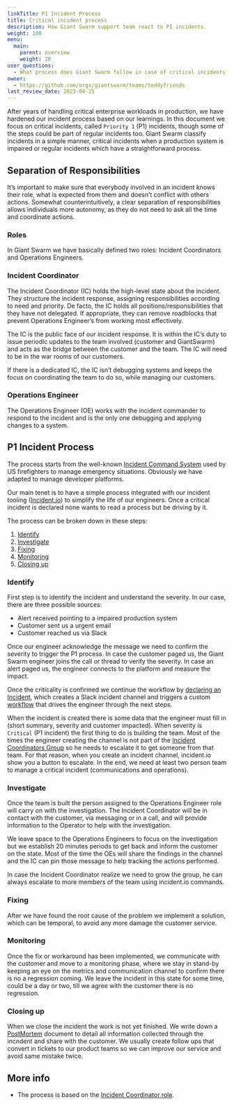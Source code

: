 ```yaml
---
linkTitle: P1 Incident Process
title: Critical incident process
description: How Giant Swarm support team react to P1 incidents.
weight: 100
menu:
  main:
    parent: overview
    weight: 20
user_questions:
  - What process does Giant Swarm follow in case of critical incidents?
owner:
  - https://github.com/orgs/giantswarm/teams/teddyfriends
last_review_date: 2023-04-25
---
```


After years of handling critical enterprise workloads in production, we have hardened our incident process based on our learnings. In this document we focus on critical incidents, called `Priority 1` (P1) incidents, though some of the steps could be part of regular incidents too. Giant Swarm classify incidents in a simple manner, critical incidents when a production system is impaired or regular incidents which have a straightforward process.

## Separation of Responsibilities

It’s important to make sure that everybody involved in an incident knows their role, what is expected from them and doesn’t conflict with others actions. Somewhat counterintuitively, a clear separation of responsibilities allows individuals more autonomy, as they do not need to ask all the time and coordinate actions.

### Roles

In Giant Swarm we have basically defined two roles: Incident Coordinators and Operations Engineers.

### Incident Coordinator

The Incident Coordinator (IC) holds the high-level state about the incident. They structure the incident response, assigning responsibilities according to need and priority. De facto, the IC holds all positions/responsibilities that they have not delegated. If appropriate, they can remove roadblocks that prevent Operations Engineer’s from working most effectively.

The IC is the public face of our incident response. It is within the IC’s duty to issue periodic updates to the team involved (customer and GiantSwarm) and acts as the bridge between the customer and the team. The IC will need to be in the war rooms of our customers.

If there is a dedicated IC, the IC isn’t debugging systems and keeps the focus on coordinating the team to do so, while managing our customers.

### Operations Engineer

The Operations Engineer (OE) works with the incident commander to respond to the incident and is the only one debugging and applying changes to a system.


## P1 Incident Process

The process starts from the well-known [Incident Command System](https://en.wikipedia.org/wiki/Incident_Command_System) used by US firefighters to manage emergency situations. Obviously we have adapted to manage developer platforms. 

Our main tenet is to have a simple process integrated with our incident tooling ([Incident.io](https://incident.io/)) to simplify the life of our engineers. Once a critical incident is declared none wants to read a process but be driving by it. 

The process can be broken down in these steps:

1. [Identify](#identify)
2. [Investigate](#investigate)
3. [Fixing](#fixing)
4. [Monitoring](#monitoring)
5. [Closing up](#closing-up)

### Identify

First step is to identify the incident and understand the severity. In our case, there are three possible sources:

- Alert received pointing to a impaired production system
- Customer sent us a urgent email 
- Customer reached us via Slack

Once our engineer acknowledge the message we need to confirm the severity to trigger the P1 process. In case the customer paged us, the Giant Swarm engineer joins the call or thread to verify the severity. In case an alert paged us, the engineer connects to the platform and measure the impact.

Once the criticality is confirmed we continue the workflow by [declaring an Incident](https://help.incident.io/en/articles/5947915-declaring-incidents), which creates a Slack incident channel and triggers a custom [workflow](https://help.incident.io/en/articles/6971329-getting-started-with-workflows) that drives the engineer through the next steps. 

When the incident is created there is some data that the engineer must fill in (short summary, severity and customer impacted). When severity is `Critical` (P1 incident) the first thing to do is building the team. Most of the times the engineer creating the channel is not part of the [Incident Coordinators Group]() so he needs to escalate it to get someone from that team. For that reason, when you create an incident channel, incident.io show you a button to escalate. In the end, we need at least two person team to manage a critical incident (communications and operations).

### Investigate

Once the team is built the person assigned to the Operations Engineer role will carry on with the investigation. The Incident Coordinator will be in contact with the customer, via messaging or in a call, and will provide information to the Operator to help with the investigation.

We leave space to the Operations Engineers to focus on the investigation but we establish 20 minutes periods to get back and inform the customer on the state. Most of the time the OEs will share the findings in the channel and the IC can pin those message to help tracking the actions performed.

In case the Incident Coordinator realize we need to grow the group, he can always escalate to more members of the team using incident.io commands.

### Fixing

After we have found the root cause of the problem we implement a solution, which can be temporal, to avoid any more damage the customer service.

### Monitoring

Once the fix or workaround has been implemented, we communicate with the customer and move to a monitoring phase, where we stay in stand-by keeping an eye on the metrics and communication channel to confirm there is no a regression coming. We leave the incident in this state for some time, could be a day or two, till we agree with the customer there is no regression.  

### Closing up

When we close the incident the work is not yet finished. We write down a [PostMortem]() document to detail all information collected through the incndent and share with the customer. We usually create follow ups that convert in tickets to our product teams so we can improve our service and avoid same mistake twice.

## More info

- The process is based on the [Incident Coordinator role](https://en.wikipedia.org/wiki/Incident_commander).
